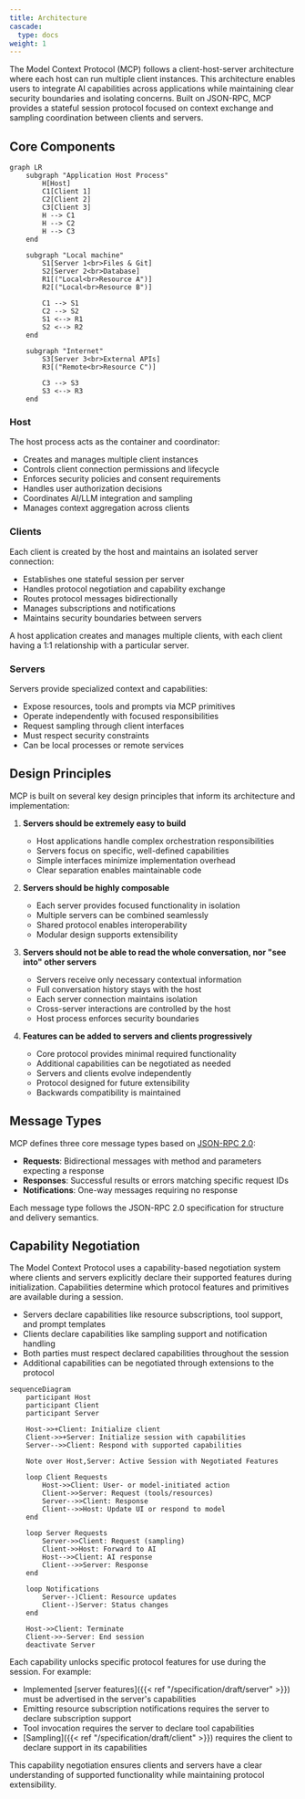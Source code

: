 ```yaml
---
title: Architecture
cascade:
  type: docs
weight: 1
---
```


The Model Context Protocol (MCP) follows a client-host-server architecture where each host can run multiple client instances. This architecture enables users to integrate AI capabilities across applications while maintaining clear security boundaries and isolating concerns. Built on JSON-RPC, MCP provides a stateful session protocol focused on context exchange and sampling coordination between clients and servers.

## Core Components

```mermaid
graph LR
    subgraph "Application Host Process"
        H[Host]
        C1[Client 1]
        C2[Client 2]
        C3[Client 3]
        H --> C1
        H --> C2
        H --> C3
    end

    subgraph "Local machine"
        S1[Server 1<br>Files & Git]
        S2[Server 2<br>Database]
        R1[("Local<br>Resource A")]
        R2[("Local<br>Resource B")]

        C1 --> S1
        C2 --> S2
        S1 <--> R1
        S2 <--> R2
    end

    subgraph "Internet"
        S3[Server 3<br>External APIs]
        R3[("Remote<br>Resource C")]

        C3 --> S3
        S3 <--> R3
    end
```

### Host
The host process acts as the container and coordinator:
- Creates and manages multiple client instances
- Controls client connection permissions and lifecycle
- Enforces security policies and consent requirements
- Handles user authorization decisions
- Coordinates AI/LLM integration and sampling
- Manages context aggregation across clients

### Clients
Each client is created by the host and maintains an isolated server connection:
- Establishes one stateful session per server
- Handles protocol negotiation and capability exchange
- Routes protocol messages bidirectionally
- Manages subscriptions and notifications
- Maintains security boundaries between servers

A host application creates and manages multiple clients, with each client having a 1:1 relationship with a particular server.

### Servers
Servers provide specialized context and capabilities:
- Expose resources, tools and prompts via MCP primitives
- Operate independently with focused responsibilities
- Request sampling through client interfaces
- Must respect security constraints
- Can be local processes or remote services

## Design Principles

MCP is built on several key design principles that inform its architecture and implementation:

1. **Servers should be extremely easy to build**
    - Host applications handle complex orchestration responsibilities
    - Servers focus on specific, well-defined capabilities
    - Simple interfaces minimize implementation overhead
    - Clear separation enables maintainable code

2. **Servers should be highly composable**
    - Each server provides focused functionality in isolation
    - Multiple servers can be combined seamlessly
    - Shared protocol enables interoperability
    - Modular design supports extensibility

3. **Servers should not be able to read the whole conversation, nor "see into" other servers**
    - Servers receive only necessary contextual information
    - Full conversation history stays with the host
    - Each server connection maintains isolation
    - Cross-server interactions are controlled by the host
    - Host process enforces security boundaries

4. **Features can be added to servers and clients progressively**
    - Core protocol provides minimal required functionality
    - Additional capabilities can be negotiated as needed
    - Servers and clients evolve independently
    - Protocol designed for future extensibility
    - Backwards compatibility is maintained

## Message Types
MCP defines three core message types based on [JSON-RPC 2.0](https://www.jsonrpc.org/specification):

- **Requests**: Bidirectional messages with method and parameters expecting a response
- **Responses**: Successful results or errors matching specific request IDs
- **Notifications**: One-way messages requiring no response

Each message type follows the JSON-RPC 2.0 specification for structure and delivery semantics.

## Capability Negotiation

The Model Context Protocol uses a capability-based negotiation system where clients and servers explicitly declare their supported features during initialization. Capabilities determine which protocol features and primitives are available during a session.

- Servers declare capabilities like resource subscriptions, tool support, and prompt templates
- Clients declare capabilities like sampling support and notification handling
- Both parties must respect declared capabilities throughout the session
- Additional capabilities can be negotiated through extensions to the protocol

```mermaid
sequenceDiagram
    participant Host
    participant Client
    participant Server

    Host->>+Client: Initialize client
    Client->>+Server: Initialize session with capabilities
    Server-->>Client: Respond with supported capabilities

    Note over Host,Server: Active Session with Negotiated Features

    loop Client Requests
        Host->>Client: User- or model-initiated action
        Client->>Server: Request (tools/resources)
        Server-->>Client: Response
        Client-->>Host: Update UI or respond to model
    end

    loop Server Requests
        Server->>Client: Request (sampling)
        Client->>Host: Forward to AI
        Host-->>Client: AI response
        Client-->>Server: Response
    end

    loop Notifications
        Server--)Client: Resource updates
        Client--)Server: Status changes
    end

    Host->>Client: Terminate
    Client->>-Server: End session
    deactivate Server
```

Each capability unlocks specific protocol features for use during the session. For example:
- Implemented [server features]({{< ref "/specification/draft/server" >}}) must be advertised in the server's capabilities
- Emitting resource subscription notifications requires the server to declare subscription support
- Tool invocation requires the server to declare tool capabilities
- [Sampling]({{< ref "/specification/draft/client" >}}) requires the client to declare support in its capabilities

This capability negotiation ensures clients and servers have a clear understanding of supported functionality while maintaining protocol extensibility.
